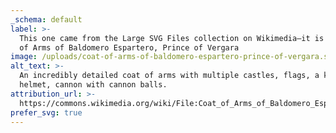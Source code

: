 ```yaml
---
_schema: default
label: >-
  This one came from the Large SVG Files collection on Wikimedia—it is the Coat
  of Arms of Baldomero Espartero, Prince of Vergara
image: /uploads/coat-of-arms-of-baldomero-espartero-prince-of-vergara.svg
alt_text: >-
  An incredibly detailed coat of arms with multiple castles, flags, a knight’s
  helmet, cannon with cannon balls.
attribution_url: >-
  https://commons.wikimedia.org/wiki/File:Coat_of_Arms_of_Baldomero_Espartero,_Prince_of_Vergara.svg
prefer_svg: true
---
```


